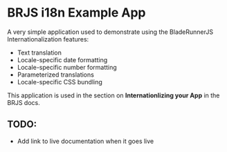 # BRJS i18n Example App

A very simple application used to demonstrate using the BladeRunnerJS Internationalization features:

* Text translation
* Locale-specific date formatting
* Locale-specific number formatting
* Parameterized translations
* Locale-specific CSS bundling

This application is used in the section on **Internationlizing your App** in the BRJS docs.

## TODO:

* Add link to live documentation when it goes live

